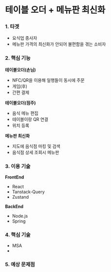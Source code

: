 # 테이블 오더 + 메뉴판 최신화


### 1. 타겟

- 요식업 종사자
- 메뉴판 가격의 최신화가 안되어 불편함을 겪는 소비자

### 2. 핵심 기능

**테이블오더(손님)**

- NFC/QR을 이용해 일행들이 동시에 주문
- 게임(후)
- 간편 결제

**테이블오더(점주)**

- 음식 메뉴 편집
- 테이블이랑 QR 연결
- 위치 등록

**메뉴판 최신화**

- 지도에 음식점 마킹 및 검색
- 음식점 상세 조회시 메뉴판

### 3. 이용 기술

**FrontEnd**

- React
- Tanstack-Query
- Zustand

**BackEnd**

- Node.js
- Spring

### 4. 핵심 기술

- MSA
- 

### 5. 예상 문제점

